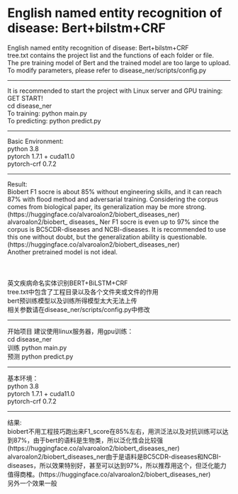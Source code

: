 # English named entity recognition of disease: Bert+bilstm+CRF<br>
English named entity recognition of disease: Bert+bilstm+CRF<br>
tree.txt contains the project list and the functions of each folder or file. <br>
The pre training model of Bert and the trained model are too large to upload. <br>
To modify parameters, please refer to disease_ner/scripts/config.py<br>
<hr>
It is recommended to start the project with Linux server and GPU training: <br>
GET START!<br>
cd disease_ner<br>
To training: python main.py <br>
To predicting: python predict.py <br>
<hr>
Basic Environment: <br>
python 3.8 <br>
pytorch 1.7.1 + cuda11.0 <br>
pytorch-crf 0.7.2 <br>
<hr>
Result: <br>
Biobert F1 socre is about 85% without engineering skills, and it can reach 87% with flood method and adversarial training. Considering the corpus comes from biological paper, its generalization may be more strong. (https://huggingface.co/alvaroalon2/biobert_diseases_ner) <br>
alvaroalon2/biobert_ diseases_ Ner F1 socre is even up to 97% since the corpus is BC5CDR-diseases and NCBI-diseases. It is recommended to use this one without doubt, but the generalization ability is questionable. (https://huggingface.co/alvaroalon2/biobert_diseases_ner) <br>
Another pretrained model is not ideal. <br>
<br>
<br>
<br>
英文疾病命名实体识别BERT+BiLSTM+CRF<br>
tree.txt中包含了工程目录以及各个文件夹或文件的作用<br>
bert预训练模型以及训练所得模型太大无法上传<br>
相关参数请在disease_ner/scripts/config.py中修改<br>
<hr>
开始项目 建议使用linux服务器，用gpu训练：<br>
cd disease_ner<br>
训练 python main.py <br>
预测 python predict.py <br>
<hr>
基本环境：<br>
python 3.8 <br>
pytorch 1.7.1 + cuda11.0 <br>
pytorch-crf 0.7.2 <br>
<hr>
结果:<br>
biobert不用工程技巧跑出来F1_score在85%左右，用洪泛法以及对抗训练可以达到87%，由于bert的语料是生物类，所以泛化性会比较强(https://huggingface.co/alvaroalon2/biobert_diseases_ner)<br>
alvaroalon2/biobert_diseases_ner由于是语料是BC5CDR-diseases和NCBI-diseases，所以效果特别好，甚至可以达到97%，所以推荐用这个，但泛化能力值得商榷。(https://huggingface.co/alvaroalon2/biobert_diseases_ner)<br>
另外一个效果一般<br>
